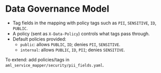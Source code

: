 
# Data Governance Model

- Tag fields in the mapping with policy tags such as `PII`, `SENSITIVE`, `ID`, `PUBLIC`.
- A policy (sent as `X-Data-Policy`) controls what tags pass through.
- Default policies provided:
  - `public`: allows `PUBLIC`, `ID`; denies `PII`, `SENSITIVE`.
  - `internal`: allows `PUBLIC`, `ID`, `PII`; denies `SENSITIVE`.

To extend: add policies/tags in `aml_service_mapper/security/pii_fields.yaml`.
